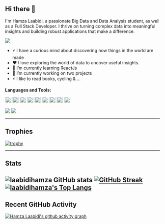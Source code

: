 
## Hi there 👋

I'm Hamza Laabidi, a passionate Big Data and Data Analysis student, as well as a Full Stack Developer. I thrive on turning complex data into meaningful insights and building robust applications that make a difference.

<a href="https://github.com/DenverCoder1/readme-typing-svg">
<img src="https://readme-typing-svg.herokuapp.com?lines=Data+Analysis+Student;Full+Stack+Web+Developer&center=false&width=500&height=50">
</a>

- ⚡ I have a curious mind about discovering how things in the world are made
- ❤️ I love exploring the world of data to uncover useful insights.
- 🌱 I’m currently learning ReactJs
- 🔭 I’m currently working on two projects
- ⚡ I like to read books, cycling & ... 

**Languages and Tools:** 

<code><img height="20" src="https://img.shields.io/badge/Python-FFD43B?style=for-the-badge&logo=python&logoColor=darkgreen"></code>
<code><img height="20" src="https://img.shields.io/badge/Jupyter-F37626.svg?&style=for-the-badge&logo=Jupyter&logoColor=white"></code>
<code><img height="20" src="https://img.shields.io/badge/Numpy-777BB4?style=for-the-badge&logo=numpy&logoColor=white"></code>
<code><img height="20" src="https://img.shields.io/badge/Pandas-2C2D72?style=for-the-badge&logo=pandas&logoColor=white"></code>
<code><img height="20" src="https://img.shields.io/badge/R-276DC3?style=for-the-badge&logo=r&logoColor=white"></code>
<code><img height="20" src="https://img.shields.io/badge/OpenCV-27338e?style=for-the-badge&logo=OpenCV&logoColor=white"></code>
<code><img height="20" src="https://img.shields.io/badge/Git-F05032?style=for-the-badge&logo=git&logoColor=white"></code>
<code><img height="20" src="https://img.shields.io/badge/scikit_learn-F7931E?style=for-the-badge&logo=scikit-learn&logoColor=white"></code>
<code><img height="20" src="https://img.shields.io/badge/Keras-D00000?style=for-the-badge&logo=Keras&logoColor=white"></code>

![](https://komarev.com/ghpvc/?username=laabidihamza)
![](https://badges.pufler.dev/visits/laabidihamza/laabidihamza?color=black&logo=github&style=flat-square)

---------------------------------------------------------------------------------------------------------------
## Trophies

[![trophy](https://github-profile-trophy.vercel.app/?username=laabidihamza&theme=radical)](https://github.com/ryo-ma/github-profile-trophy)

---------------------------------------------------------------------------------------------------------------
## Stats
![laabidihamza GitHub stats](https://github-readme-stats.vercel.app/api?username=laabidihamza&show-icons=true&theme=radical)
[![GitHub Streak](https://github-readme-streak-stats.herokuapp.com/?user=laabidihamza&theme=radical)](https://git.io/streak-stats) 
[![laabidihamza's Top Langs](https://github-readme-stats.vercel.app/api/top-langs/?username=laabidihamza&layout=compact&theme=radical)](https://github.com/anuraghazra/github-readme-stats)
---------------------------------------------------------------------------------------------------------------
## Recent GitHub Activity

[![Hamza Laabidi's github activity graph](https://github-readme-activity-graph.vercel.app/graph?username=laabidihamza&theme=react)](https://github.com/ashutosh00710/github-readme-activity-graph)
   

